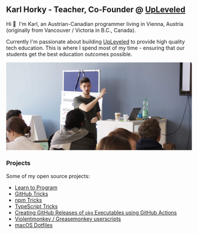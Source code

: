## Karl Horky - Teacher, Co-Founder @ [UpLeveled](https://upleveled.io)

Hi 👋&nbsp;&nbsp;I'm Karl, an Austrian-Canadian programmer living in Vienna, Austria (originally from Vancouver / Victoria in B.C., Canada).

Currently I'm passionate about building [UpLeveled](https://upleveled.io) to provide high quality tech education. This is where I spend most of my time - ensuring that our students get the best education outcomes possible.

<img src="https://raw.githubusercontent.com/karlhorky/karlhorky/main/karl-teaching.jpg" alt="Karl teaching students" />

### Projects

Some of my open source projects:

- [Learn to Program](https://github.com/karlhorky/learn-to-program)
- [GitHub Tricks](https://github.com/karlhorky/github-tricks)
- [npm Tricks](https://github.com/karlhorky/npm-tricks)
- [TypeScript Tricks](https://github.com/karlhorky/typescript-tricks)
- [Creating GitHub Releases of `pkg` Executables using GitHub Actions](https://github.com/karlhorky/vercel-pkg-github-actions-release)
- [Violentmonkey / Greasemonkey userscripts](https://github.com/karlhorky/userscripts)
- [macOS Dotfiles](https://github.com/karlhorky/dotfiles)
